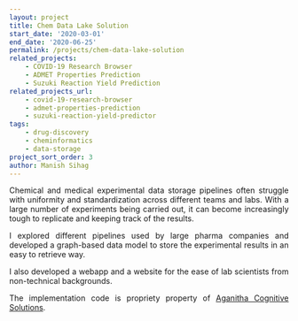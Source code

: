 ```yaml
---
layout: project
title: Chem Data Lake Solution
start_date: '2020-03-01'
end_date: '2020-06-25'
permalink: /projects/chem-data-lake-solution
related_projects: 
    - COVID-19 Research Browser
    - ADMET Properties Prediction
    - Suzuki Reaction Yield Prediction
related_projects_url: 
    - covid-19-research-browser
    - admet-properties-prediction
    - suzuki-reaction-yield-predictor
tags: 
    - drug-discovery
    - cheminformatics
    - data-storage
project_sort_order: 3
author: Manish Sihag
---
```


<p style="text-align: justify">Chemical and medical experimental data storage pipelines often struggle with uniformity and standardization across different teams and labs. With a large number of experiments being carried out, it can become increasingly tough to replicate and keeping track of the results.</p>

<p style="text-align: justify">I explored different pipelines used by large pharma companies and developed a graph-based data model to store the experimental results in an easy to retrieve way.</p>

<p style="text-align: justify">I also developed a webapp and a website for the ease of lab scientists from non-technical backgrounds.</p>

<p style="text-align: justify">The implementation code is propriety property of <a href="https://aganitha.ai/" target="_blank">Aganitha Cognitive Solutions</a>.</p>
